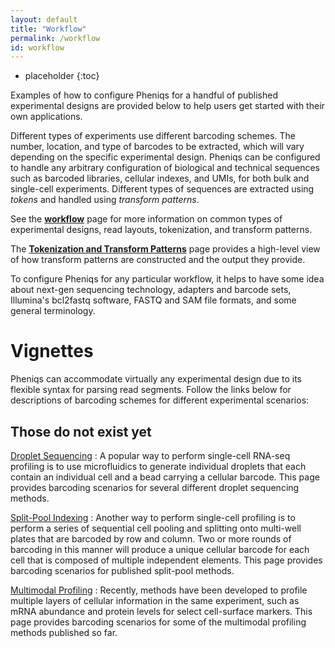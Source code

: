```yaml
---
layout: default
title: "Workflow"
permalink: /workflow
id: workflow
---
```


* placeholder
{:toc}

Examples of how to configure Pheniqs for a handful of published experimental designs are provided below to help users get started with their own applications.

Different types of experiments use different barcoding schemes. The number, location, and type of barcodes to be extracted, which will vary depending on the specific experimental design. Pheniqs can be configured to handle any arbitrary configuration of biological and technical sequences such as barcoded libraries, cellular indexes, and UMIs, for both bulk and single-cell experiments. Different types of sequences are extracted using _tokens_ and handled using _transform patterns_.

See the [**workflow**](workflow) page for more information on common types of experimental designs, read layouts, tokenization, and transform patterns.

The [**Tokenization and Transform Patterns**](tokenization) page provides a high-level view of how transform patterns are constructed and the output they provide.

To configure Pheniqs for any particular workflow, it helps to have some idea about next-gen sequencing technology, adapters and barcode sets, Illumina's bcl2fastq software, FASTQ and SAM file formats, and some general terminology.


# Vignettes

Pheniqs can accommodate virtually any experimental design due to its flexible syntax for parsing read segments. Follow the links below for descriptions of barcoding schemes for different experimental scenarios:
<!-- 
## [Prior estimation with the Illumina Python API](illumina_api_vignette)
: This vignette will walk you through demultiplexing a dual indexed paired end NovaSeq 6000 run with the Pheniqs python API. It will show you how to generate configuration files from the Illumina run folder, estimate the sample barcode priors, and demultiplex the run. It loosely applies to almost every standard sample multiplex Illumina run.

## [Standard Illumina sample demultiplexing](illumina_vignette)
: This vignette will walk you through writing configuration files for demultiplexing a standard Illumina high throughput sequencing run with paired end dual index samples multiplexed using the standard Illumina i5 and i7 index protocol with the [PAMLD decoder](glossary#phred_adjusted_maximum_likelihood_decoding).

## [Fluidigm with a sample and a cellular tag](fluidigm_vignette)
: This vignette will walk you through a single index fluidigm sequencing run with the [PAMLD decoder](glossary#phred_adjusted_maximum_likelihood_decoding). -->

## Those do not exist yet

[Droplet Sequencing](vignettes/droplet.html)
: A popular way to perform single-cell RNA-seq profiling is to use microfluidics to generate individual droplets that each contain an individual cell and a bead carrying a cellular barcode. This page provides barcoding scenarios for several different droplet sequencing methods.

[Split-Pool Indexing](vignettes/split_pool.html)
: Another way to perform single-cell profiling is to perform a series of sequential cell pooling and splitting onto multi-well plates that are barcoded by row and column. Two or more rounds of barcoding in this manner will produce a unique cellular barcode for each cell that is composed of multiple independent elements. This page provides barcoding scenarios for published split-pool methods.

[Multimodal Profiling](vignettes/multimodal.html)
: Recently, methods have been developed to profile multiple layers of cellular information in the same experiment, such as mRNA abundance and protein levels for select cell-surface markers. This page provides barcoding scenarios for some of the multimodal profiling methods published so far.
